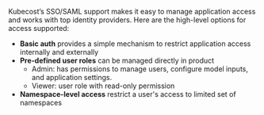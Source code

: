 Kubecost’s SSO/SAML support makes it easy to manage application access and works with top identity providers. 
Here are the high-level options for access supported:

* **Basic auth** provides a simple mechanism to restrict application access internally and externally
* **Pre-defined user roles** can be managed directly in product  
    * Admin: has permissions to manage users, configure model inputs, and application settings. 
    * Viewer: user role with read-only permission
* **Namespace-level access** restrict a user's access to limited set of namespaces
